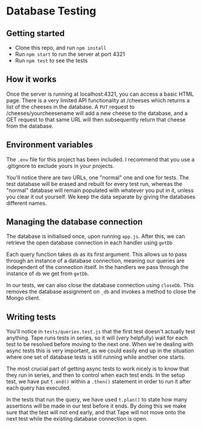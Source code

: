 # Database Testing

## Getting started

- Clone this repo, and run `npm install`
- Run `npm start` to run the server at port 4321
- Run `npm test` to see the tests

## How it works

Once the server is running at localhost:4321, you can access a basic HTML page.
There is a very limited API functionality at /cheeses which returns a list of
the cheeses in the database. A `PUT` request to /cheeses/yourcheesename will add
a new cheese to the database, and a GET request to that same URL will then
subsequently return that cheese from the database.

## Environment variables

The `.env` file for this project has been included. I recommend that you use a
.gitignore to exclude yours in your projects.

You'll notice there are two URLs, one "normal" one and one for tests. The test
database will be erased and rebuilt for every test run, whereas the "normal"
database will remain populated with whatever you put in it, unless you clear it
out yourself. We keep the data separate by giving the databases different names.

## Managing the database connection

The database is initialised once, upon running `app.js`. After this, we can
retrieve the open database connection in each handler using `getDb`

Each query function takes `db` as its first argument. This allows us to pass
through an instance of a database connection, meaning our queries are
independent of the connection itself. In the handlers we pass through the
instance of `db` we get from `getDb`.

In our tests, we can also close the database connection using `closeDb`. This
removes the database assignment on `_db` and invokes a method to close the Mongo
client.

## Writing tests

You'll notice in `tests/queries.test.js` that the first test doesn't actually
test anything. Tape runs tests in series, so it will (very helpfully) wait for
each test to be resolved before moving to the next one. When we're dealing with
async tests this is very important, as we could easily end up in the situation
where one set of database tests is still running while another one starts.

The most crucial part of getting async tests to work nicely is to know that they
run in series, and then to control when each test ends. In the setup test, we
have put `t.end()` within a `.then()` statement in order to run it after each
query has executed.

In the tests that run the query, we have used `t.plan()` to state how many
assertions will be made in our test before it ends. By doing this we make sure
that the test will not end early, and that Tape will not move onto the next test
while the existing database connection is open.
